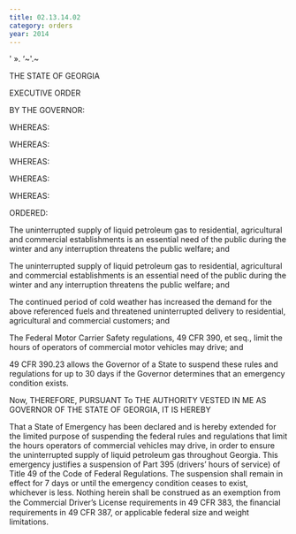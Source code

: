 ```yaml
---
title: 02.13.14.02
category: orders
year: 2014
---
```

 

' ».
‘~'.~

THE STATE OF GEORGIA

EXECUTIVE ORDER

BY THE GOVERNOR:

WHEREAS:

WHEREAS:

WHEREAS:

WHEREAS:

WHEREAS:

ORDERED:

The uninterrupted supply of liquid petroleum gas to residential, agricultural and
commercial establishments is an essential need of the public during the winter
and any interruption threatens the public welfare; and

The uninterrupted supply of liquid petroleum gas to residential, agricultural and
commercial establishments is an essential need of the public during the winter
and any interruption threatens the public welfare; and

The continued period of cold weather has increased the demand for the above
referenced fuels and threatened uninterrupted delivery to residential, agricultural
and commercial customers; and

The Federal Motor Carrier Safety regulations, 49 CFR 390, et seq., limit the
hours of operators of commercial motor vehicles may drive; and

49 CFR 390.23 allows the Governor of a State to suspend these rules and
regulations for up to 30 days if the Governor determines that an emergency
condition exists.

Now, THEREFORE, PURSUANT To THE AUTHORITY VESTED IN ME AS GOVERNOR
OF THE STATE OF GEORGIA, IT IS HEREBY

That a State of Emergency has been declared and is hereby extended for the
limited purpose of suspending the federal rules and regulations that limit the
hours operators of commercial vehicles may drive, in order to ensure the
uninterrupted supply of liquid petroleum gas throughout Georgia. This
emergency justifies a suspension of Part 395 (drivers’ hours of service) of Title 49
of the Code of Federal Regulations. The suspension shall remain in effect for 7
days or until the emergency condition ceases to exist, whichever is less. Nothing
herein shall be construed as an exemption from the Commercial Driver’s License
requirements in 49 CFR 383, the ﬁnancial requirements in 49 CFR 387, or
applicable federal size and weight limitations.


